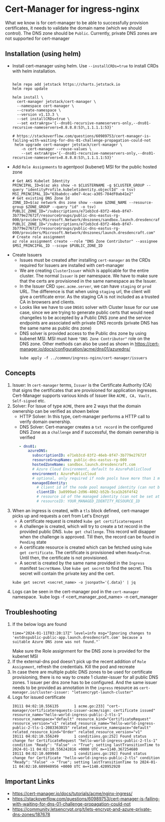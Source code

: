 # Cert-Manager for ingress-nginx

What we know is for cert-manager to be able to successfully provision certificates, it needs to validate the domain name (which we should control). The DNS zone should be `Public`. Currently, private DNS zones are not supported for cert-manager

## Installation (using helm)

- Install cert-manager using helm. Use `--installCRDs=true` to install CRDs with helm installation.
    ```shell

    helm repo add jetstack https://charts.jetstack.io
    helm repo update

    helm install \
      cert-manager jetstack/cert-manager \
      --namespace cert-manager \
      --create-namespace \
      --version v1.13.3 \
      --set installCRDs=true \
      --set extraArgs='{--dns01-recursive-nameservers-only,--dns01-recursive-nameservers=8.8.8.8:53\,1.1.1.1:53}'

    # https://stackoverflow.com/questions/60989753/cert-manager-is-failing-with-waiting-for-dns-01-challenge-propagation-could-not
     helm upgrade cert-manager jetstack/cert-manager \
        -n cert-manager --reuse-values \
        --set extraArgs='{--dns01-recursive-nameservers-only,--dns01-recursive-nameservers=8.8.8.8:53\,1.1.1.1:53}'

    ```
- Add `Role Assignments` to agentpool (kubenet) MSI for the public hosted zone
  ```shell
  # Get AKS Kubelet Identity
  PRINCIPAL_ID=$(az aks show -n $CLUSTERNAME -g $CLUSTER_GROUP --query "identityProfile.kubeletidentity.objectId" -o tsv)
  MSI_PRINCIPAL_ID="63babdcc-a0e7-4cac-a305-784df0ab41e2"
  # Get existing DNS Zone Id
  ZONE_ID=$(az network dns zone show --name $ZONE_NAME --resource-group $ZONE_GROUP --query "id" -o tsv)
  PUBLIC_ZONE_ID="/subscriptions/e71eb3cd-83f2-46eb-8f47-3b779e27672f/resourceGroups/public-dns-eastus-rg-000/providers/Microsoft.Network/dnszones/sandbox.launch.dresdencraft.com"
  PUBLIC_ZONE_ID="/subscriptions/e71eb3cd-83f2-46eb-8f47-3b779e27672f/resourceGroups/public-dns-eastus-rg-000/providers/Microsoft.Network/dnszones/launch.dresdencraft.com"
  # Create role assignment
  az role assignment create --role "DNS Zone Contributor" --assignee $MSI_PRINCIPAL_ID --scope $PUBLIC_ZONE_ID
  ```
- Create Issuers
  - Issues must be created after installing `cert-manager` as the CRDs required for Issuers are installed with cert-manager
  - We are creating `ClusterIssuer` which is applicable for the entire cluster. The normal `Issuer` is per namespace. We have to make sure that the certs are provisioned in the same namespace as the Issuer.
  - In the Issuer CRD `spec.acme.server`, we can have `staging` or `prod` URL. The difference is that when using `staging` url, the client will give a certificate error. As the staging CA is not included as a trusted CA in browsers and clients.
  - Looks like we have to use `DNS01` solver with Cluster Issue for our use case, since we are trying to generate public certs that would need changelles to be accepted by a Public DNS zone and the service endpoints are associated with private DNS records (private DNS has the same name as public dns zone)
  - DNS solver is provided access to the Public dns zone by using kubenet MSI. MSI must have `"DNS Zone Contributor"` role on the DNS zone. Other methods can also be used as shown in https://cert-manager.io/docs/configuration/acme/dns01/azuredns/
    ```shell
    kube apply -f ../common/ingress-nginx/cert-manager/issuers

    ```

## Concepts
1. Issuer: In `cert-manager` terms, `Issuer` is the Certificate Authority (CA) that signs the certificates that are provisioned for application ingresses. Cert-Manager supports various kinds of Issuer like `ACME, CA, Vault, Self-signed` etc.
2. Solver: For Issue of type `ACME`, there are 2 ways that the domain ownership can be verified as shown below
   - HTTP Solver: In this type, cert-manager performs a HTTP call to verify domain ownership.
   - DNS Solver: Cert-manager creates a `txt record` in the configured DNS Zone as a `challenge` and if successful, the domain ownership is verified
   ```yaml
      - dns01:
          azureDNS:
            subscriptionID: e71eb3cd-83f2-46eb-8f47-3b779e27672f
            resourceGroupName: public-dns-eastus-rg-000
            hostedZoneName: sandbox.launch.dresdencraft.com
            # Azure Cloud Environment, default to AzurePublicCloud
            environment: AzurePublicCloud
            # optional, only required if node pools have more than 1 managed identity assigned
            managedIdentity:
              # client id of the node pool managed identity (can not be set at the same time as resourceID)
              clientID: 3a8999ad-2d96-4002-b52b-5ca1b26f4f42
              # resource id of the managed identity (can not be set at the same time as clientID)
              # resourceID: YOUR_MANAGED_IDENTITY_RESOURCE_ID
    ```
2. When an ingress is created, with a `tls` block defined, cert-manager picks up and requests a cert from Let's Encrypt
   - A certificate request is created `kube get certificaterequest`
   - A challenge is created, which will try to create a txt record in the provided public DNS. `kube get challenge`. This record will disapper when the challenge is approved. Till then, the record can be found in `Pending` state
   - A certificate resource is created which can be fetched using `kube get certificate`. The certificate is provisioned when `Ready=True`. Until then, the certificate is not provisioned.
   - A secret is created by the same name provided in the `Ingress` manifest `SecretName`. Use `kube get secret` to find the secret. This secret will contain the private key and the cert.
    ```
    kube get secret <secret_name> -o jsonpath='{.data}' | jq
   ```
3. Logs can be seen in the cert-manager pod in the `cert-manager` namespace. `kube logs -f <cert_manager_pod_name> -n cert_manager

## Troubleshooting
1.  If the below logs are found
    ```
    time="2024-01-11T03:20:17Z" level=info msg="Ignoring changes to 'extdnspublic-public-app.launch.dresdencraft.com' because a suitable Azure DNS zone was not found."`
    ```
    Make sure the Role assignment for the DNS zone is provided for the kubenet MSI
2. If the external-dns pod doesn't pick up the recent addition of `Role Assignment`, refresh the credentials. Kill the pod and recreate
3. In case there are multiple public DNS zones to be used for certificate provisioning, there is no way to create 1 cluster-issuer for all public DNS zones. 1 issuer per dns zone has to be configured. And the same issuer needs to be provided as annotation in the `ingress` resource as `cert-manager.io/cluster-issuer: "letsencrypt-launch-cluster"`
4. Logs for issued certificate
    ```
   I0111 04:02:10.556135       1 acme.go:233] "cert-manager/certificaterequests-issuer-acme/sign: certificate issued" resource_name="hello-world-ingress-public-2-tls-1" resource_namespace="default" resource_kind="CertificateRequest" resource_version="v1" related_resource_name="hello-world-ingress-public-2-tls-1-2083363015" related_resource_namespace="default" related_resource_kind="Order" related_resource_version="v1"
    I0111 04:02:10.556249       1 conditions.go:252] Found status change for CertificateRequest "hello-world-ingress-public-2-tls-1" condition "Ready": "False" -> "True"; setting lastTransitionTime to 2024-01-11 04:02:10.556242816 +0000 UTC m=+1140.367254680
    I0111 04:02:10.609948       1 conditions.go:192] Found status change for Certificate "hello-world-ingress-public-2-tls" condition "Ready": "False" -> "True"; setting lastTransitionTime to 2024-01-11 04:02:10.609940956 +0000 UTC m=+1140.420952920
   ```
## Important Links
- https://cert-manager.io/docs/tutorials/acme/nginx-ingress/
- https://stackoverflow.com/questions/60989753/cert-manager-is-failing-with-waiting-for-dns-01-challenge-propagation-could-not
- https://community.letsencrypt.org/t/lets-encrypt-and-azure-private-dns-zones/187678
